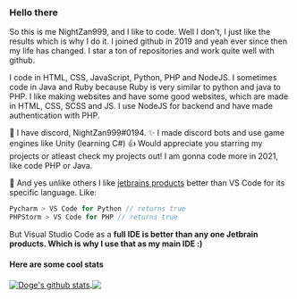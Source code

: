 ### Hello there
So this is me NightZan999, and I like to code. Well I don't, I just like the results which is why I do it. 
I joined github in 2019 and yeah ever since then my life has changed. I star a ton of repositories and work quite well with github.

I code in HTML, CSS, JavaScript, Python, PHP and NodeJS. I sometimes code in Java and Ruby because Ruby is very similar to python and java to PHP. 
I like making websites and have some good websites, which are made in HTML, CSS, SCSS and JS. I use NodeJS for backend and have made authentication with PHP.

🎉 I have discord, NightZan999#0194. 
✨ I made discord bots and use game engines like Unity (learning C#)
👍 Would appreciate you starring my projects or atleast check my projects out! I am gonna code more in 2021, like code PHP or Java. 

🎫 And yes unlike others I like [jetbrains products](https://jetbrains.com) better than VS Code for its specific language.
Like: 
```js
Pycharm > VS Code for Python // returns true
PHPStorm > VS Code for PHP // returns true
```
But Visual Studio Code as a **full IDE is better than any one Jetbrain products. Which is why I use that as my main IDE :)**
#### Here are some cool stats
<a href="https://github.com/anuraghazra/github-readme-stats">
  <img align="center" src="https://github-readme-stats.vercel.app/api?username=tbnritzdoge&show_icons=true&count_private=true&include_all_commits=true&theme=radical" alt="Doge's github stats" />
</a>
<a href="https://github.com/anuraghazra/github-readme-stats">
  <!-- Change the `github-readme-stats.anuraghazra1.vercel.app` to `github-readme-stats.vercel.app`  -->
  <img align="center" src="https://github-readme-stats.vercel.app/api/top-langs/?username=tbnritzdoge&count_private=true&layout=compact&theme=radical" />
</a>
